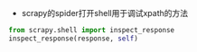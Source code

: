 - scrapy的spider打开shell用于调试xpath的方法 
```python
from scrapy.shell import inspect_response
inspect_response(response, self)
```

